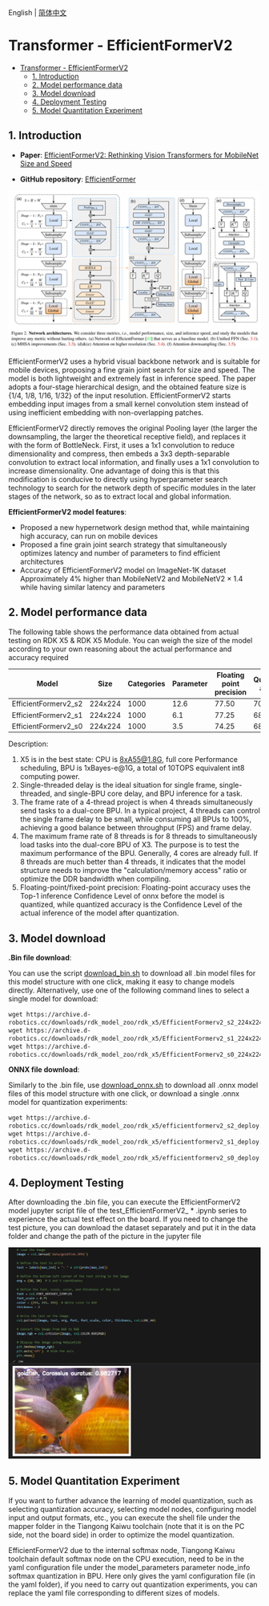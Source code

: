 English | [简体中文](./README_cn.md)

# Transformer - EfficientFormerV2

- [Transformer - EfficientFormerV2](#transformer---efficientformerv2)
  - [1. Introduction](#1-introduction)
  - [2. Model performance data](#2-model-performance-data)
  - [3. Model download](#3-model-download)
  - [4. Deployment Testing](#4ment-testing)
  - [5. Model Quantitation Experiment](#5-model-quantitation-experiment)

## 1. Introduction

- **Paper**: [EfficientFormerV2: Rethinking Vision Transformers for MobileNet Size and Speed](https://arxiv.org/abs/2212.08059)

- **GitHub repository**: [EfficientFormer](https://github.com/snap-research/EfficientFormer)

![](./data/EfficientFormerV2_architecture.png)

EfficientFormerV2 uses a hybrid visual backbone network and is suitable for mobile devices, proposing a fine grain joint search for size and speed. The model is both lightweight and extremely fast in inference speed. The paper adopts a four-stage hierarchical design, and the obtained feature size is {1/4, 1/8, 1/16, 1/32} of the input resolution. EfficientFormerV2 starts embedding input images from a small kernel convolution stem instead of using inefficient embedding with non-overlapping patches.

EfficientFormerV2 directly removes the original Pooling layer (the larger the downsampling, the larger the theoretical receptive field), and replaces it with the form of BottleNeck. First, it uses a 1x1 convolution to reduce dimensionality and compress, then embeds a 3x3 depth-separable convolution to extract local information, and finally uses a 1x1 convolution to increase dimensionality. One advantage of doing this is that this modification is conducive to directly using hyperparameter search technology to search for the network depth of specific modules in the later stages of the network, so as to extract local and global information.

**EfficientFormerV2 model features**:

- Proposed a new hypernetwork design method that, while maintaining high accuracy, can run on mobile devices
- Proposed a fine grain joint search strategy that simultaneously optimizes latency and number of parameters to find efficient architectures
- Accuracy of EfficientFormerV2 model on ImageNet-1K dataset Approximately 4% higher than MobileNetV2 and MobileNetV2 × 1.4 while having similar latency and parameters

## 2. Model performance data

The following table shows the performance data obtained from actual testing on RDK X5 & RDK X5 Module. You can weigh the size of the model according to your own reasoning about the actual performance and accuracy required


| Model                | Size    | Categories | Parameter | Floating point precision | Quantization accuracy | Latency/throughput (single-threaded) | Latency/throughput (multi-threaded) | Frame rate(FPS) |
| -------------------- | ------- | ---------- | --------- | ------------------------ | --------------------- | ------------------------------------ | ----------------------------------- | --------------- |
| EfficientFormerv2_s2 | 224x224  | 1000  | 12.6   | 77.50  | 70.75  | 6.99        | 26.01       | 152.40 |
| EfficientFormerv2_s1 | 224x224  | 1000  | 6.1    | 77.25  | 68.75  | 4.24        | 14.35       | 275.95 |
| EfficientFormerv2_s0 | 224x224  | 1000  | 3.5    | 74.25  | 68.50  | 5.79        | 19.96       | 198.45 |

Description:
1. X5 is in the best state: CPU is 8xA55@1.8G, full core Performance scheduling, BPU is 1xBayes-e@1G, a total of 10TOPS equivalent int8 computing power.
2. Single-threaded delay is the ideal situation for single frame, single-threaded, and single-BPU core delay, and BPU inference for a task.
3. The frame rate of a 4-thread project is when 4 threads simultaneously send tasks to a dual-core BPU. In a typical project, 4 threads can control the single frame delay to be small, while consuming all BPUs to 100%, achieving a good balance between throughput (FPS) and frame delay.
4. The maximum frame rate of 8 threads is for 8 threads to simultaneously load tasks into the dual-core BPU of X3. The purpose is to test the maximum performance of the BPU. Generally, 4 cores are already full. If 8 threads are much better than 4 threads, it indicates that the model structure needs to improve the "calculation/memory access" ratio or optimize the DDR bandwidth when compiling.
5. Floating-point/fixed-point precision: Floating-point accuracy uses the Top-1 inference Confidence Level of onnx before the model is quantized, while quantized accuracy is the Confidence Level of the actual inference of the model after quantization.

## 3. Model download

**.Bin file download**:

You can use the script [download_bin.sh](./model/download_bin.sh) to download all .bin model files for this model structure with one click, making it easy to change models directly. Alternatively, use one of the following command lines to select a single model for download:

```shell
wget https://archive.d-robotics.cc/downloads/rdk_model_zoo/rdk_x5/EfficientFormerv2_s2_224x224_nv12.bin
wget https://archive.d-robotics.cc/downloads/rdk_model_zoo/rdk_x5/EfficientFormerv2_s1_224x224_nv12.bin
wget https://archive.d-robotics.cc/downloads/rdk_model_zoo/rdk_x5/EfficientFormerv2_s0_224x224_nv12.bin
```

**ONNX file download**:

Similarly to the .bin file, use [download_onnx.sh](./model/download_onnx.sh) to download all .onnx model files of this model structure with one click, or download a single .onnx model for quantization experiments:

```shell
wget https://archive.d-robotics.cc/downloads/rdk_model_zoo/rdk_x5/efficientformerv2_s2_deploy.onnx
wget https://archive.d-robotics.cc/downloads/rdk_model_zoo/rdk_x5/efficientformerv2_s1_deploy.onnx
wget https://archive.d-robotics.cc/downloads/rdk_model_zoo/rdk_x5/efficientformerv2_s0_deploy.onnx
```

## 4. Deployment Testing

After downloading the .bin file, you can execute the EfficientFormerV2 model jupyter script file of the test_EfficientFormerV2_ * .ipynb series to experience the actual test effect on the board. If you need to change the test picture, you can download the dataset separately and put it in the data folder and change the path of the picture in the jupyter file

![alt text](./data/inference.png)

## 5. Model Quantitation Experiment

If you want to further advance the learning of model quantization, such as selecting quantization accuracy, selecting model nodes, configuring model input and output formats, etc., you can execute the shell file under the mapper folder in the Tiangong Kaiwu toolchain (note that it is on the PC side, not the board side) in order to optimize the model quantization.

EfficientFormerV2 due to the internal softmax node, Tiangong Kaiwu toolchain default softmax node on the CPU execution, need to be in the yaml configuration file under the model_parameters parameter node_info softmax quantization in BPU. Here only gives the yaml configuration file (in the yaml folder), if you need to carry out quantization experiments, you can replace the yaml file corresponding to different sizes of models.